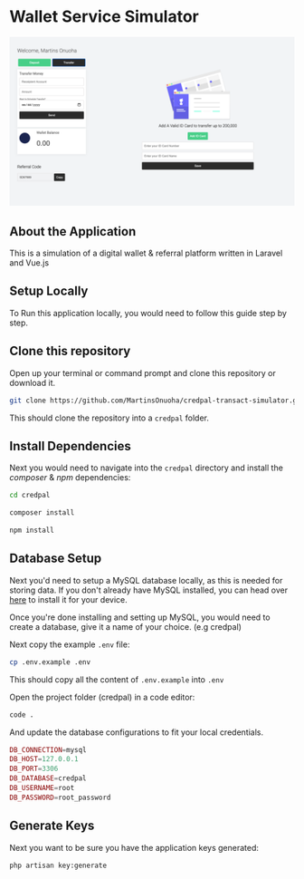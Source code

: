 # Wallet Service Simulator

![headerimage](https://raw.githubusercontent.com/MartinsOnuoha/credpal-transact-simulator/master/public/3.png)

## About the Application

This is a simulation of a digital wallet & referral platform written in Laravel and Vue.js

## Setup Locally

To Run this application locally, you would need to follow this guide step by step.

## Clone this repository

Open up your terminal or command prompt and clone this repository or download it.

```bash
git clone https://github.com/MartinsOnuoha/credpal-transact-simulator.git credpal

```

This should clone the repository into a `credpal` folder.

## Install Dependencies

Next you would need to navigate into the `credpal` directory and install the *composer* & *npm* dependencies:

```bash
cd credpal
```

```bash
composer install
```

```bash
npm install
```

## Database Setup

Next you'd need to setup a MySQL database locally, as this is needed for storing data.
If you don't already have MySQL installed, you can head over [here](https://dev.mysql.com/downloads/installer/) to install it for your device.

Once you're done installing and setting up MySQL, you would need to create a database, give it a name of your choice. (e.g credpal)

Next copy the example `.env` file:

```bash
cp .env.example .env
```

This should copy all the content of `.env.example` into `.env`

Open the project folder (credpal) in a code editor:

```bash
code .
```

And update the database configurations to fit your local credentials.

```php
DB_CONNECTION=mysql
DB_HOST=127.0.0.1
DB_PORT=3306
DB_DATABASE=credpal
DB_USERNAME=root
DB_PASSWORD=root_password
```

## Generate Keys

Next you want to be sure you have the application keys generated:

```bash
php artisan key:generate
```
